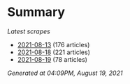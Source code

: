 # Summary
*Latest scrapes*
* [2021-08-13](https://github.com/nuuuwan/news_lk/blob/data/news_lk.2021-08-13.json) (176 articles)
* [2021-08-18](https://github.com/nuuuwan/news_lk/blob/data/news_lk.2021-08-18.json) (221 articles)
* [2021-08-19](https://github.com/nuuuwan/news_lk/blob/data/news_lk.2021-08-19.json) (78 articles)

*Generated at 04:09PM, August 19, 2021*